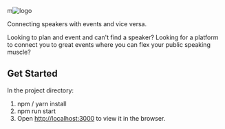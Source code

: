 m![logo](https://i.imgur.com/SxYhhs6.png)

Connecting speakers with events and vice versa.

Looking to plan and event and can't find a speaker? Looking for a platform to connect you to great events where you can flex your public speaking muscle?

## Get Started
In the project directory:

1. npm / yarn install
2. npm run start 
3. Open [http://localhost:3000](http://localhost:3000) to view it in the browser.
